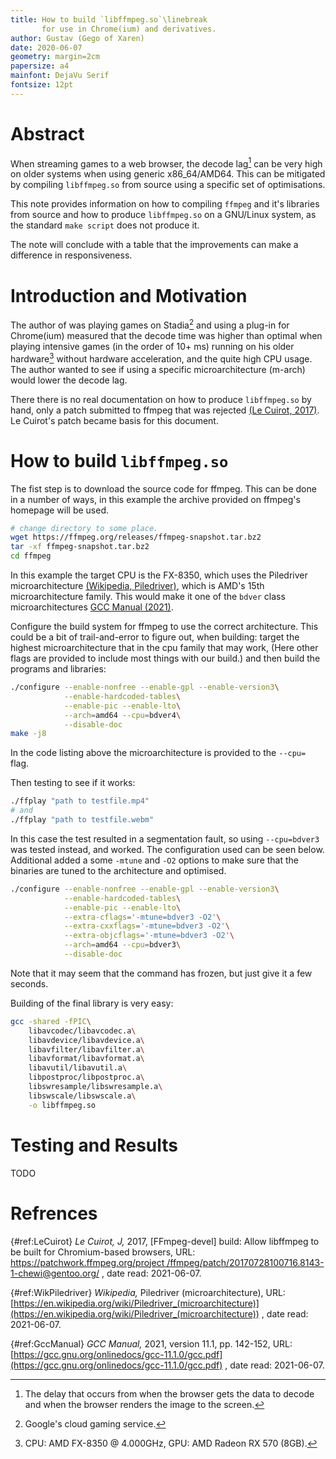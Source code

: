 ```yaml
---
title: How to build `libffmpeg.so`\linebreak
       for use in Chrome(ium) and derivatives.
author: Gustav (Gego of Xaren)
date: 2020-06-07
geometry: margin=2cm
papersize: a4
mainfont: DejaVu Serif
fontsize: 12pt
---
```


# Abstract
When streaming games to a web browser, the decode lag[^decode-lag] can be very
high on older systems when using generic x86_64/AMD64. This can be mitigated
by compiling `libffmpeg.so` from source using a specific set of optimisations.

[^decode-lag]: The delay that occurs from when the browser gets the data to
               decode and when the browser renders the image to the screen.

This note provides information on how to compiling `ffmpeg` and it's libraries
from source and how to produce `libffmpeg.so` on a GNU/Linux system, as the
standard `make script` does not produce it.

The note will conclude with a table that the improvements can make a difference
in responsiveness.

# Introduction and Motivation
The author of was playing games on Stadia[^stadia] and using a plug-in for
Chrome(ium) measured that the decode time was higher than optimal when playing
intensive games (in the order of 10+ ms) running on his older
hardware[^hardware] without hardware acceleration, and the quite high CPU usage.
The author wanted to see if using a specific microarchitecture (m-arch)
would lower the decode lag.

[^stadia]: Google's cloud gaming service.

[^hardware]: CPU: AMD FX-8350 @ 4.000GHz, GPU: AMD Radeon RX 570 (8GB).

There there is no real documentation on how to produce `libffmpeg.so` by hand,
only a patch submitted to ffmpeg that was rejected
[(Le Cuirot, 2017)](#ref:LeCuirot). Le Cuirot's patch became basis for this
document.

# How to build `libffmpeg.so`

The fist step is to download the source code for ffmpeg. This can be done in
a number of ways, in this example the archive provided on ffmpeg's homepage will
be used.

```bash
# change directory to some place.
wget https://ffmpeg.org/releases/ffmpeg-snapshot.tar.bz2
tar -xf ffmpeg-snapshot.tar.bz2
cd ffmpeg
```

In this example the target CPU is the FX-8350, which uses the
Piledriver microarchitecture [(Wikipedia, Piledriver)](#ref:WikPiledriver),
which is AMD's 15th microarchitecture family. This would make it one of the
`bdver` class microarchitectures
[GCC Manual (2021)](#ref:GccManual).

Configure the build system for ffmpeg to use the correct architecture. This
could be a bit of trail-and-error to figure out, when building: target the
highest microarchitecture that in the cpu family that may work, (Here other
flags are provided to include most things with our build.) and then build the
programs and libraries:

```bash
./configure --enable-nonfree --enable-gpl --enable-version3\
            --enable-hardcoded-tables\
            --enable-pic --enable-lto\
            --arch=amd64 --cpu=bdver4\
            --disable-doc
make -j8
```

In the code listing above the microarchitecture is provided to the `--cpu=`
flag.

Then testing to see if it works:

```bash
./ffplay "path to testfile.mp4"
# and
./ffplay "path to testfile.webm"
```

In this case the test resulted in a segmentation fault, so using `--cpu=bdver3`
was tested instead, and worked. The configuration used can be seen below.
Additional added a some `-mtune` and `-O2` options to make sure that the
binaries are tuned to the architecture and optimised.

```bash
./configure --enable-nonfree --enable-gpl --enable-version3\
            --enable-hardcoded-tables\
            --enable-pic --enable-lto\
            --extra-cflags='-mtune=bdver3 -O2'\
            --extra-cxxflags='-mtune=bdver3 -O2'\
            --extra-objcflags='-mtune=bdver3 -O2'\
            --arch=amd64 --cpu=bdver3\
            --disable-doc
```
Note that it may seem that the command has frozen, but just give it a few
seconds.

Building of the final library is very easy:

```bash
gcc -shared -fPIC\
    libavcodec/libavcodec.a\
    libavdevice/libavdevice.a\
    libavfilter/libavfilter.a\
    libavformat/libavformat.a\
    libavutil/libavutil.a\
    libpostproc/libpostproc.a\
    libswresample/libswresample.a\
    libswscale/libswscale.a\
    -o libffmpeg.so
```

# Testing and Results
TODO

# Refrences
[](){#ref:LeCuirot} _Le Cuirot, J,_ 2017, [FFmpeg-devel] build: Allow libffmpeg 
to be built for Chromium-based browsers, URL: 
[https://patchwork.ffmpeg.org/project /ffmpeg/patch/20170728100716.8143-1-chewi@gentoo.org/](https://patchwork.ffmpeg.org/project/ffmpeg/patch/20170728100716.8143-1-chewi@gentoo.org/)
, date read: 2021-06-07.

[](){#ref:WikPiledriver} _Wikipedia,_ Piledriver (microarchitecture), URL: 
[https://en.wikipedia.org/wiki/Piledriver_(microarchitecture)](https://en.wikipedia.org/wiki/Piledriver_(microarchitecture))
, date read: 2021-06-07.

[](){#ref:GccManual} _GCC Manual,_ 2021, version 11.1, pp. 142-152, URL:
[https://gcc.gnu.org/onlinedocs/gcc-11.1.0/gcc.pdf](https://gcc.gnu.org/onlinedocs/gcc-11.1.0/gcc.pdf)
, date read: 2021-06-07.

